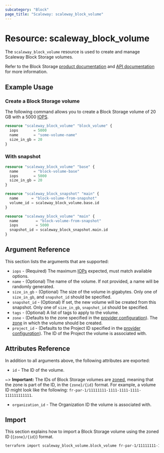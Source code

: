 ```yaml
---
subcategory: "Block"
page_title: "Scaleway: scaleway_block_volume"
---
```


# Resource: scaleway_block_volume

The `scaleway_block_volume` resource is used to create and manage Scaleway Block Storage volumes.

Refer to the Block Storage [product documentation](https://www.scaleway.com/en/docs/storage/block/) and [API documentation](https://www.scaleway.com/en/developers/api/block/) for more information.


## Example Usage

### Create a Block Storage volume

The following command allows you to create a Block Storage volume of 20 GB with a 5000 [IOPS](https://www.scaleway.com/en/docs/storage/block/concepts/#iops).

```terraform
resource "scaleway_block_volume" "block_volume" {
  iops       = 5000
  name       = "some-volume-name"
  size_in_gb = 20
}
```

### With snapshot

```terraform
resource "scaleway_block_volume" "base" {
  name       = "block-volume-base"
  iops       = 5000
  size_in_gb = 20
}

resource "scaleway_block_snapshot" "main" {
  name      = "block-volume-from-snapshot"
  volume_id = scaleway_block_volume.base.id
}

resource "scaleway_block_volume" "main" {
  name        = "block-volume-from-snapshot"
  iops        = 5000
  snapshot_id = scaleway_block_snapshot.main.id
}
```

## Argument Reference

This section lists the arguments that are supported:

- `iops` - (Required) The maximum [IOPs](https://www.scaleway.com/en/docs/storage/block/concepts/#iops) expected, must match available options.
- `name` - (Optional) The name of the volume. If not provided, a name will be randomly generated.
- `size_in_gb` - (Optional) The size of the volume in gigabytes. Only one of `size_in_gb`, and `snapshot_id` should be specified.
- `snapshot_id` - (Optional) If set, the new volume will be created from this snapshot. Only one of `size_in_gb`, `snapshot_id` should be specified.
- `tags` - (Optional) A list of tags to apply to the volume.
- `zone` - (Defaults to the zone specified in the [provider configuration](../index.md#zone)). The [zone](../guides/regions_and_zones.md#zones) in which the volume should be created.
- `project_id` - (Defaults to the Project ID specified in the [provider configurqtion](../index.md#project_id)). The ID of the Project the volume is associated with.

## Attributes Reference

In addition to all arguments above, the following attributes are exported:

- `id` - The ID of the volume.

~> **Important:** The IDs of Block Storage volumes are [zoned](../guides/regions_and_zones.md#resource-ids), meaning that the zone is part of the ID, in the `{zone}/{id}` format. For example, a volume ID might look like the following: `fr-par-1/11111111-1111-1111-1111-111111111111`.

- `organization_id` - The Organization ID the volume is associated with.

## Import

This section explains how to import a Block Storage volume using the zoned ID (`{zone}/{id}`) format.

```bash
terraform import scaleway_block_volume.block_volume fr-par-1/11111111-1111-1111-1111-111111111111
```
